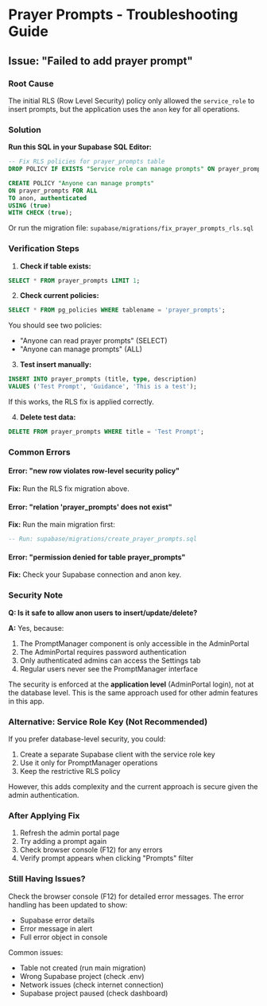 # Prayer Prompts - Troubleshooting Guide

## Issue: "Failed to add prayer prompt"

### Root Cause
The initial RLS (Row Level Security) policy only allowed the `service_role` to insert prompts, but the application uses the `anon` key for all operations.

### Solution

**Run this SQL in your Supabase SQL Editor:**

```sql
-- Fix RLS policies for prayer_prompts table
DROP POLICY IF EXISTS "Service role can manage prompts" ON prayer_prompts;

CREATE POLICY "Anyone can manage prompts"
ON prayer_prompts FOR ALL
TO anon, authenticated
USING (true)
WITH CHECK (true);
```

Or run the migration file: `supabase/migrations/fix_prayer_prompts_rls.sql`

### Verification Steps

1. **Check if table exists:**
```sql
SELECT * FROM prayer_prompts LIMIT 1;
```

2. **Check current policies:**
```sql
SELECT * FROM pg_policies WHERE tablename = 'prayer_prompts';
```

You should see two policies:
- "Anyone can read prayer prompts" (SELECT)
- "Anyone can manage prompts" (ALL)

3. **Test insert manually:**
```sql
INSERT INTO prayer_prompts (title, type, description)
VALUES ('Test Prompt', 'Guidance', 'This is a test');
```

If this works, the RLS fix is applied correctly.

4. **Delete test data:**
```sql
DELETE FROM prayer_prompts WHERE title = 'Test Prompt';
```

### Common Errors

#### Error: "new row violates row-level security policy"
**Fix:** Run the RLS fix migration above.

#### Error: "relation 'prayer_prompts' does not exist"
**Fix:** Run the main migration first:
```sql
-- Run: supabase/migrations/create_prayer_prompts.sql
```

#### Error: "permission denied for table prayer_prompts"
**Fix:** Check your Supabase connection and anon key.

### Security Note

**Q: Is it safe to allow anon users to insert/update/delete?**

**A:** Yes, because:
1. The PromptManager component is only accessible in the AdminPortal
2. The AdminPortal requires password authentication
3. Only authenticated admins can access the Settings tab
4. Regular users never see the PromptManager interface

The security is enforced at the **application level** (AdminPortal login), not at the database level. This is the same approach used for other admin features in this app.

### Alternative: Service Role Key (Not Recommended)

If you prefer database-level security, you could:
1. Create a separate Supabase client with the service role key
2. Use it only for PromptManager operations
3. Keep the restrictive RLS policy

However, this adds complexity and the current approach is secure given the admin authentication.

### After Applying Fix

1. Refresh the admin portal page
2. Try adding a prompt again
3. Check browser console (F12) for any errors
4. Verify prompt appears when clicking "Prompts" filter

### Still Having Issues?

Check the browser console (F12) for detailed error messages. The error handling has been updated to show:
- Supabase error details
- Error message in alert
- Full error object in console

Common issues:
- Table not created (run main migration)
- Wrong Supabase project (check .env)
- Network issues (check internet connection)
- Supabase project paused (check dashboard)

